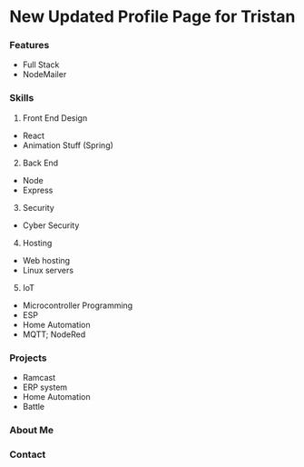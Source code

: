 # New Updated Profile Page for Tristan

### Features
- Full Stack
- NodeMailer

### Skills
1. Front End Design
- React
- Animation Stuff (Spring)
2. Back End
- Node
- Express
3. Security
- Cyber Security
4. Hosting
- Web hosting
- Linux servers
5. IoT
- Microcontroller Programming
- ESP
- Home Automation
- MQTT; NodeRed

### Projects
- Ramcast
- ERP system
- Home Automation
- Battle

### About Me



### Contact
